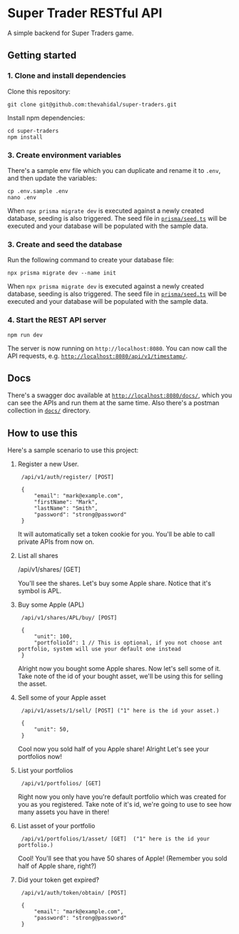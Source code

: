 # Super Trader RESTful API
A simple backend for Super Traders game.

## Getting started
### 1. Clone and install dependencies
Clone this repository:
```
git clone git@github.com:thevahidal/super-traders.git
```

Install npm dependencies:
```
cd super-traders
npm install
```

### 3. Create environment variables
There's a sample env file which you can duplicate and rename it to `.env`,
and then update the variables:

```
cp .env.sample .env
nano .env
```

When `npx prisma migrate dev` is executed against a newly created database, seeding is also triggered. The seed file in [`prisma/seed.ts`](./prisma/seed.ts) will be executed and your database will be populated with the sample data.


### 3. Create and seed the database
Run the following command to create your database file:

```
npx prisma migrate dev --name init
```

When `npx prisma migrate dev` is executed against a newly created database, seeding is also triggered. The seed file in [`prisma/seed.ts`](./prisma/seed.ts) will be executed and your database will be populated with the sample data.


### 4. Start the REST API server
```
npm run dev
```

The server is now running on `http://localhost:8080`. You can now call the API requests, e.g. [`http://localhost:8080/api/v1/timestamp/`](http://localhost:8080/api/v1/timestamp/).


## Docs
There's a swagger doc available at [`http://localhost:8080/docs/`](http://localhost:8080/docs/), which you can see the APIs and run them at the same time. Also there's a postman collection in [`docs/`](docs/) directory.

## How to use this
Here's a sample scenario to use this project:
    
1. Register a new User. 

        /api/v1/auth/register/ [POST]

        {
            "email": "mark@example.com",
            "firstName": "Mark",
            "lastName": "Smith",
            "password": "strong@password" 
        }
    
    It will automatically set a token cookie for you. You'll be able to call private APIs from now on.

2. List all shares

    /api/v1/shares/ [GET]

    You'll see the shares. Let's buy some Apple share. Notice that it's symbol is APL.

3. Buy some Apple (APL)

        /api/v1/shares/APL/buy/ [POST]

        {
            "unit": 100,
            "portfolioId": 1 // This is optional, if you not choose ant portfolio, system will use your default one instead 
        }

    Alright now you bought some Apple shares. Now let's sell some of it. Take note of the id of your bought asset, we'll be using this for selling the asset.

4. Sell some of your Apple asset

        /api/v1/assets/1/sell/ [POST] ("1" here is the id your asset.)

        {
            "unit": 50,
        }

    Cool now you sold half of you Apple share! Alright Let's see your portfolios now!

5. List your portfolios

        /api/v1/portfolios/ [GET]

    Right now you only have you're default portfolio which was created for you as you registered. Take note of it's id, we're going to use to see how many assets you have in there!

6. List asset of your portfolio

        /api/v1/portfolios/1/asset/ [GET]  ("1" here is the id your portfolio.)

    Cool! You'll see that you have 50 shares of Apple! (Remember you sold half of Apple share, right?)

0. Did your token get expired?

        /api/v1/auth/token/obtain/ [POST]

        {
            "email": "mark@example.com",
            "password": "strong@password" 
        }